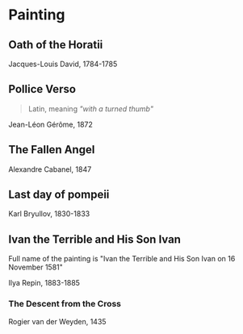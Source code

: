
# Painting





## Oath of the Horatii

 Jacques-Louis David, 1784-1785

## Pollice Verso

> Latin, meaning *"with a turned thumb"*

Jean-Léon Gérôme, 1872

## The Fallen Angel 

Alexandre Cabanel, 1847

## Last day of pompeii

Karl Bryullov, 1830-1833


## Ivan the Terrible and His Son Ivan 

Full name of the painting is "Ivan the Terrible and His Son Ivan on 16 November 1581"

Ilya Repin, 1883-1885

### The Descent from the Cross

Rogier van der Weyden, 1435
